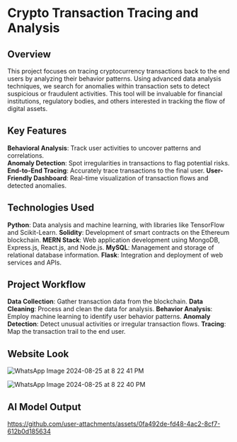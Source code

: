 # Crypto Transaction Tracing and Analysis

## Overview
This project focuses on tracing cryptocurrency transactions back to the end users by analyzing their behavior patterns. Using advanced data analysis techniques, we search for anomalies within transaction sets to detect suspicious or fraudulent activities. This tool will be invaluable for financial institutions, regulatory bodies, and others interested in tracking the flow of digital assets.

## Key Features

**Behavioral Analysis**: Track user activities to uncover patterns and correlations. <br />
**Anomaly Detection**: Spot irregularities in transactions to flag potential risks.
**End-to-End Tracing**: Accurately trace transactions to the final user.
**User-Friendly Dashboard**: Real-time visualization of transaction flows and detected anomalies.

## Technologies Used

**Python**: Data analysis and machine learning, with libraries like TensorFlow and Scikit-Learn.
**Solidity**: Development of smart contracts on the Ethereum blockchain.
**MERN Stack**: Web application development using MongoDB, Express.js, React.js, and Node.js.
**MySQL**: Management and storage of relational database information.
**Flask**: Integration and deployment of web services and APIs.

## Project Workflow

**Data Collection**: Gather transaction data from the blockchain.
**Data Cleaning**: Process and clean the data for analysis.
**Behavior Analysis**: Employ machine learning to identify user behavior patterns.
**Anomaly Detection**: Detect unusual activities or irregular transaction flows.
**Tracing**: Map the transaction trail to the end user.

## Website Look

![WhatsApp Image 2024-08-25 at 8 22 41 PM](https://github.com/user-attachments/assets/f3354a1a-9a1a-4d38-b8ce-a936102fb10e)

![WhatsApp Image 2024-08-25 at 8 22 40 PM](https://github.com/user-attachments/assets/f8a4593f-1c71-4804-96da-e7a66dfcab58)


## AI Model Output 

https://github.com/user-attachments/assets/0fa492de-fd48-4ac2-8cf7-612b0d185634


